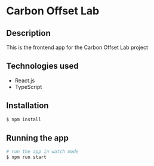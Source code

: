 # Carbon Offset Lab

## Description

This is the frontend app for the Carbon Offset Lab project

## Technologies used

- React.js
- TypeScript

## Installation

```bash
$ npm install
```

## Running the app

```bash
# run the app in watch mode
$ npm run start
```
